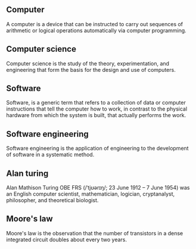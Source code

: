 ## Computer 
A computer is a device that can be instructed to carry out sequences of arithmetic or logical operations automatically via computer programming. 

## Computer science
Computer science is the study of the theory, experimentation, and engineering that form the basis for the design and use of computers.

## Software
Software, is a generic term that refers to a collection of data or computer instructions that tell the computer how to work, in contrast to the physical hardware from which the system is built, that actually performs the work.

## Software engineering
Software engineering is the application of engineering to the development of software in a systematic method.

## Alan turing
Alan Mathison Turing OBE FRS (/ˈtjʊərɪŋ/; 23 June 1912 – 7 June 1954) was an English computer scientist, mathematician, logician, cryptanalyst, philosopher, and theoretical biologist.

## Moore's law
Moore's law is the observation that the number of transistors in a dense integrated circuit doubles about every two years.
